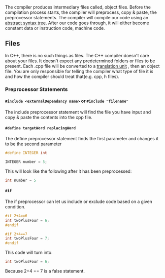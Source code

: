 The compiler produces intermediary files called, object files. Before the compilation process starts, the compiler will preprocess, copy & paste, the preprocessor statements. 
The compiler will compile our code using an [abstract syntax tree](https://dev.to/balapriya/abstract-syntax-tree-ast-explained-in-plain-english-1h38). After our code goes through, it will either become constant data or instruction code, machine code. 

## Files
In C++, there is no such things as files. The C++ compiler doesn't care about your files.  It doesn't expect any predetermined folders or files to be present. Each .cpp file will be converted to a [translation unit](https://learn.microsoft.com/en-us/cpp/cpp/program-and-linkage-cpp?view=msvc-170) , then an object file. You are only responsible for telling the compiler what type of file it is and how the compiler should treat that(e.g. cpp, h files). 

### Preprocessor Statements

#### `#include <externalDependancy name>` or `#include "filename"`
The include preprocessor statement  will find the file you have input and copy & paste the contents into the cpp file.

#### `#define targetWord replacingWord`
The define preprocessor statement finds the first parameter and changes it to be the second parameter

```cpp
#define INTEGER int

INTEGER number = 5;
```
This will look like the following after it has been preprocessed:

```cpp
int number = 5
```

#### `#if`
The if preprocessor can let us include or exclude code based on a given condition.

```cpp
#if 2+4==6
int twoPlusFour = 6;
#endif

#if 2+4==7
int twoPlusFour = 7;
#endif
```

This code will turn into:

```cpp
int twoPlusFour = 6;
```

Because 2+4 == 7 is a false statement.